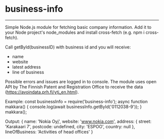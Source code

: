 # business-info
-------------------
Simple Node.js module for fetching basic company information. Add it to your Node project's node_modules and install cross-fetch (e.g. npm i cross-fetch).

Call getById(businessID) with business id and you will receive:
* name
* website
* latest address
* line of business

Possible errors and issues are logged in to console. The module uses open API by The Finnish Patent and Registration Office to receive the data (https://avoindata.prh.fi/ytj_en.html​). 

Example:
const businessInfo = require('business-info');
async function makkara() {
    console.log(await businessInfo.getById('0112038-9'));
}
makkara();

Output:
{
  name: 'Nokia Oyj',
  website: 'www.nokia.com',
  address: {
    street: 'Karakaari 7',
    postcode: undefined,
    city: 'ESPOO',
    country: null
  },
  lineOfBusiness: 'Activities of head offices'
}
